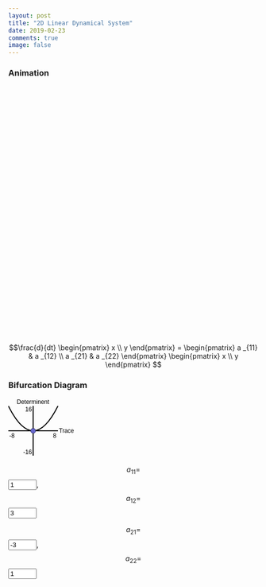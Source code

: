 ```yaml
---
layout: post
title: "2D Linear Dynamical System"
date: 2019-02-23
comments: true
image: false
---
```


### Animation

<canvas id="myCanvas2" width="600" height="600" style="margin-left:auto;margin-right:auto;display:block;"></canvas>

<p id="formula" kramdown="1">

$$\frac{d}{dt} \begin{pmatrix}
x \\
y
\end{pmatrix} = 
\begin{pmatrix}
a _{11} & a _{12} \\
a _{21} & a _{22}
\end{pmatrix} \begin{pmatrix}
x \\
y
\end{pmatrix}
$$

</p>

### Bifurcation Diagram

<p id="det_tr"></p>

<p>
	<svg width="136" height="120">
		<g transform="translate(50,65)"> 
			<line x1="-50" y1="0" x2="50" y2="0" style="stroke:rgb(0,0,0);stroke-width:2" />
			<line x1="0" y1="-50" x2="0" y2="50" style="stroke:rgb(0,0,0);stroke-width:2" />
			<path d="M -50,-50 Q 0,50 50,-50" stroke="black" stroke-width="2" fill="none" />
			<text x="-48" y="14" style="font-family:Helvetica;font-size:12">-8</text>
			<text x="40" y="14" style="font-family:Helvetica;font-size:12">8	</text>
			<text x="-20" y="47" style="font-family:Helvetica;font-size:12">-16</text>
			<text x="-16" y="-39" style="font-family:Helvetica;font-size:12">16</text>
			<text x="-33" y="-54" style="font-family:Helvetica;font-size:12">Determinent</text>
			<text x="52" y="4" style="font-family:Helvetica;font-size:12">Trace</text>
			<circle id="cir" cx="0" cy="0" r="5" stroke="#333366" stroke-width="1" fill="#6666cc" />
		</g>
	</svg>	
</p>

$$a _{11} = $$ <input type="text" id="a11" onchange="updateArgument()" value="1" size="4">,
$$a _{12} = $$ <input type="text" id="a12" onchange="updateArgument()" value="3" size="4"> 

$$a _{21} = $$ <input type="text" id="a21" onchange="updateArgument()" value="-3" size="4">,
$$a _{22} = $$ <input type="text" id="a22" onchange="updateArgument()" value="1" size="4">

				
<script type="text/javascript" src="/users/jcyang/assets/js/2d-linear-dynamical-system.js"></script>

